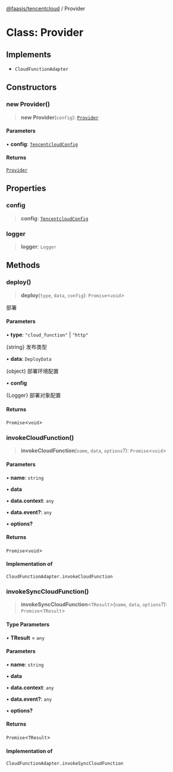 [@faasjs/tencentcloud](../README.md) / Provider

# Class: Provider

## Implements

- `CloudFunctionAdapter`

## Constructors

### new Provider()

> **new Provider**(`config`): [`Provider`](Provider.md)

#### Parameters

• **config**: [`TencentcloudConfig`](../type-aliases/TencentcloudConfig.md)

#### Returns

[`Provider`](Provider.md)

## Properties

### config

> **config**: [`TencentcloudConfig`](../type-aliases/TencentcloudConfig.md)

### logger

> **logger**: `Logger`

## Methods

### deploy()

> **deploy**(`type`, `data`, `config`): `Promise`\<`void`\>

部署

#### Parameters

• **type**: `"cloud_function"` \| `"http"`

{string} 发布类型

• **data**: `DeployData`

{object} 部署环境配置

• **config**

{Logger} 部署对象配置

#### Returns

`Promise`\<`void`\>

### invokeCloudFunction()

> **invokeCloudFunction**(`name`, `data`, `options`?): `Promise`\<`void`\>

#### Parameters

• **name**: `string`

• **data**

• **data.context**: `any`

• **data.event?**: `any`

• **options?**

#### Returns

`Promise`\<`void`\>

#### Implementation of

`CloudFunctionAdapter.invokeCloudFunction`

### invokeSyncCloudFunction()

> **invokeSyncCloudFunction**\<`TResult`\>(`name`, `data`, `options`?): `Promise`\<`TResult`\>

#### Type Parameters

• **TResult** = `any`

#### Parameters

• **name**: `string`

• **data**

• **data.context**: `any`

• **data.event?**: `any`

• **options?**

#### Returns

`Promise`\<`TResult`\>

#### Implementation of

`CloudFunctionAdapter.invokeSyncCloudFunction`
